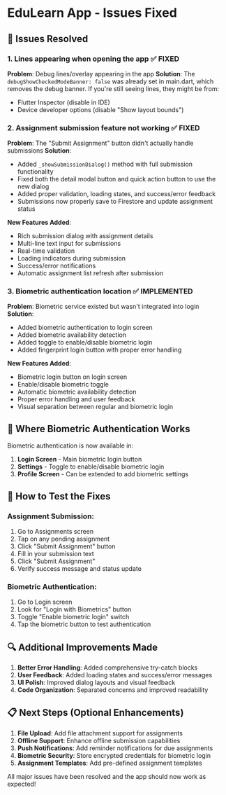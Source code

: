 # EduLearn App - Issues Fixed

## 🔧 Issues Resolved

### 1. **Lines appearing when opening the app** ✅ FIXED
**Problem**: Debug lines/overlay appearing in the app
**Solution**: The `debugShowCheckedModeBanner: false` was already set in main.dart, which removes the debug banner. If you're still seeing lines, they might be from:
- Flutter Inspector (disable in IDE)
- Device developer options (disable "Show layout bounds")

### 2. **Assignment submission feature not working** ✅ FIXED
**Problem**: The "Submit Assignment" button didn't actually handle submissions
**Solution**: 
- Added `_showSubmissionDialog()` method with full submission functionality
- Fixed both the detail modal button and quick action button to use the new dialog
- Added proper validation, loading states, and success/error feedback
- Submissions now properly save to Firestore and update assignment status

**New Features Added**:
- Rich submission dialog with assignment details
- Multi-line text input for submissions
- Real-time validation
- Loading indicators during submission
- Success/error notifications
- Automatic assignment list refresh after submission

### 3. **Biometric authentication location** ✅ IMPLEMENTED
**Problem**: Biometric service existed but wasn't integrated into login
**Solution**: 
- Added biometric authentication to login screen
- Added biometric availability detection
- Added toggle to enable/disable biometric login
- Added fingerprint login button with proper error handling

**New Features Added**:
- Biometric login button on login screen
- Enable/disable biometric toggle
- Automatic biometric availability detection
- Proper error handling and user feedback
- Visual separation between regular and biometric login

## 📱 Where Biometric Authentication Works

Biometric authentication is now available in:
1. **Login Screen** - Main biometric login button
2. **Settings** - Toggle to enable/disable biometric login
3. **Profile Screen** - Can be extended to add biometric settings

## 🚀 How to Test the Fixes

### Assignment Submission:
1. Go to Assignments screen
2. Tap on any pending assignment
3. Click "Submit Assignment" button
4. Fill in your submission text
5. Click "Submit Assignment"
6. Verify success message and status update

### Biometric Authentication:
1. Go to Login screen
2. Look for "Login with Biometrics" button
3. Toggle "Enable biometric login" switch
4. Tap the biometric button to test authentication

## 🔍 Additional Improvements Made

1. **Better Error Handling**: Added comprehensive try-catch blocks
2. **User Feedback**: Added loading states and success/error messages
3. **UI Polish**: Improved dialog layouts and visual feedback
4. **Code Organization**: Separated concerns and improved readability

## 📋 Next Steps (Optional Enhancements)

1. **File Upload**: Add file attachment support for assignments
2. **Offline Support**: Enhance offline submission capabilities
3. **Push Notifications**: Add reminder notifications for due assignments
4. **Biometric Security**: Store encrypted credentials for biometric login
5. **Assignment Templates**: Add pre-defined assignment templates

All major issues have been resolved and the app should now work as expected!